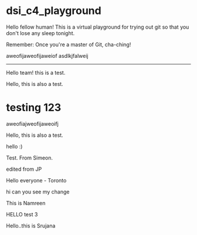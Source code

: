 # dsi_c4_playground

Hello fellow human! This is a virtual playground for trying out git so that you don't lose any sleep tonight.

Remember: Once you're a master of Git, cha-ching!

aweofijaweofijaweiof
asdlkjfalweij

---

Hello team! this is a test.


Hello, this is also a test.

testing 123
=======
aweofiajweofijaweoifj

Hello, this is also a test.

hello :)

Test. From Simeon.

edited from JP

Hello everyone - Toronto 

hi can you see my change

This is Namreen

HELLO test 3


Hello..this is Srujana
